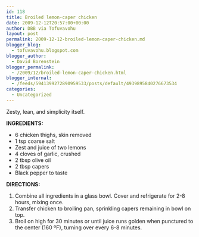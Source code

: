 ```yaml
---
id: 118
title: Broiled lemon-caper chicken
date: 2009-12-12T20:57:00+00:00
author: DBB via Tofuvavohu
layout: post
permalink: 2009-12-12-broiled-lemon-caper-chicken.md
blogger_blog:
  - tofuvavohu.blogspot.com
blogger_author:
  - David Borenstein
blogger_permalink:
  - /2009/12/broiled-lemon-caper-chicken.html
blogger_internal:
  - /feeds/5941399272890959533/posts/default/4939895840276673534
categories:
  - Uncategorized
---
```

Zesty, lean, and simplicity itself.

<span style="font-weight: bold;">INGREDIENTS:</span> 

  * 6 chicken thighs, skin removed
  * 1 tsp coarse salt
  * Zest and juice of two lemons
  * 4 cloves of garlic, crushed
  * 2 tbsp olive oil
  * 2 tbsp capers
  * Black pepper to taste

<span style="font-weight: bold;">DIRECTIONS:<br /></span> 

  1. Combine all ingredients in a glass bowl. Cover and refrigerate for 2-8 hours, mixing once.
  2. Transfer chicken to broiling pan, sprinkling capers remaining in bowl on top.
  3. Broil on high for 30 minutes or until juice runs golden when punctured to the center (160 ºF), turning over every 6-8 minutes.